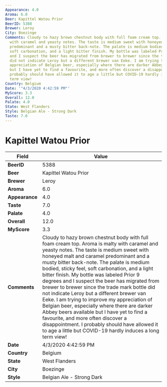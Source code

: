 ```yaml
---
Appearance: 4.0
Aroma: 6.0
Beer: Kapittel Watou Prior
BeerID: 5388
Brewer: Leroy
City: Boezinge
Comments: Cloudy to hazy brown chestnut body with full foam cream top. Aroma is malty
  with caramel and yeasty notes. The taste is medium sweet with honeyed malt and caramel
  predominant and a musty bitter back-note. The palate is medium bodied, sticky feel,
  soft carbonation, and a light bitter finish. My bottle was labeled Prior 9 degrees
  and I suspect the beer has migrated from brewer to brewer since the trade mark bottle
  did not indicate Leroy but a different brewer van Eeke. I am trying to improve my
  appreciation of Belgian beer, especially where there are darker Abbey beers available
  but I have yet to find a favourite, and more often discover a disappointment. I
  probably should have allowed it to age a little but COVID-19 hardly induces a long
  term view!
Country: Belgium
Date: '"4/3/2020 4:42:59 PM"'
MyScore: 3.3
Overall: 12.0
Palate: 4.0
State: West Flanders
Style: Belgian Ale - Strong Dark
Taste: 7.0
---
```


# Kapittel Watou Prior

| Field         | Value |
|---------------|-------|
| **BeerID** | 5388 |
| **Beer** | Kapittel Watou Prior |
| **Brewer** | Leroy |
| **Aroma** | 6.0 |
| **Appearance** | 4.0 |
| **Taste** | 7.0 |
| **Palate** | 4.0 |
| **Overall** | 12.0 |
| **MyScore** | 3.3 |
| **Comments** | Cloudy to hazy brown chestnut body with full foam cream top. Aroma is malty with caramel and yeasty notes. The taste is medium sweet with honeyed malt and caramel predominant and a musty bitter back-note. The palate is medium bodied, sticky feel, soft carbonation, and a light bitter finish. My bottle was labeled Prior 9 degrees and I suspect the beer has migrated from brewer to brewer since the trade mark bottle did not indicate Leroy but a different brewer van Eeke. I am trying to improve my appreciation of Belgian beer, especially where there are darker Abbey beers available but I have yet to find a favourite, and more often discover a disappointment. I probably should have allowed it to age a little but COVID-19 hardly induces a long term view! |
| **Date** | 4/3/2020 4:42:59 PM |
| **Country** | Belgium |
| **State** | West Flanders |
| **City** | Boezinge |
| **Style** | Belgian Ale - Strong Dark |
